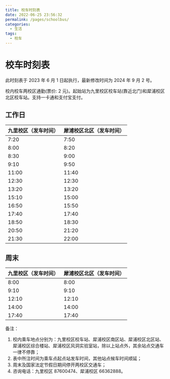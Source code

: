 ```yaml
---
title: 校车时刻表
date: 2022-06-25 23:56:32
permalink: /pages/schoolbus/
categories:
  - 生活
tags:
  - 校车
---
```


<!-- markdownlint-disable MD025 MD033 -->

# 校车时刻表

此时刻表于 2023 年 6 月 1 日起执行，最新修改时间为 2024 年 9 月 2 号。

校内校车两校区通勤(票价: 2 元)。起始站为九里校区校车站(靠近北门)和犀浦校区北区校车站。支持一卡通和支付宝支付。

## 工作日

| 九里校区（发车时间） | 犀浦校区北区（发车时间） |
| -------------------- | ------------------------ |
| 7:20                 | 7:50                     |
| 8:00                 | 8:20                     |
| 8:30                 | 9:00                     |
| 9:10                 | 9:50                     |
| 11:00                | 11:40                    |
| 12:30                | 12:30                    |
| 13:20                | 13:20                    |
| 15:10                | 15:00                    |
| 16:50                | 15:50                    |
| 17:40                | 17:40                    |
| 18:50                | 18:30                    |
| 20:50                | 21:20                    |
| 21:30                | 22:00                    |

## 周末

| 九里校区（发车时间） | 犀浦校区北区（发车时间） |
| -------------------- | ------------------------ |
| 8:00                 | 8:00                     |
| 9:10                 | 9:10                     |
| 12:10                | 12:10                    |
| 14:00                | 14:00                    |
| 17:40                | 17:40                    |

备注：

1. 校内乘车地点分别为：九里校区校车站、犀浦校区南区站、犀浦校区北区站、犀浦校区综合楼站、犀浦校区风洞实验室站，除以上站点外，其余站点交通车一律不停靠；
2. 表中所注时间为乘车点起点站发车时间，其他站点候车时间顺延；
3. 周末及国家法定节假日期间停开两校区交通车；
4. 咨询电话：九里校区 87600474、犀浦校区 66362888。
